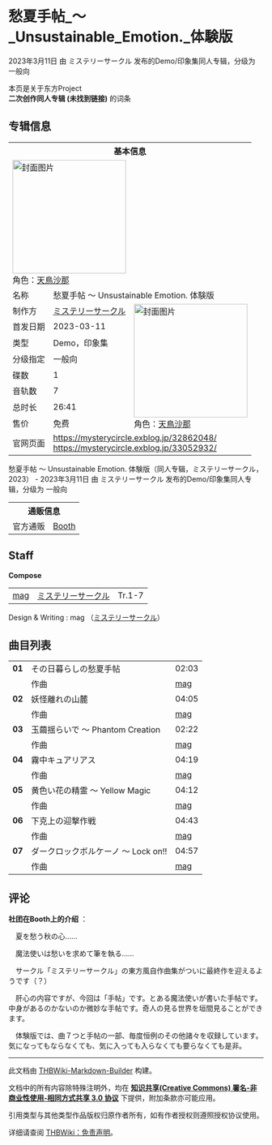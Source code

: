 # 愁夏手帖_～_Unsustainable_Emotion._体験版

<!-- source html: G:\repos\THBWiki-Markdown-Builder\THBWikiMarkdown\Temp\main\1\18\ns0%3A%E6%84%81%E5%A4%8F%E6%89%8B%E5%B8%96_%EF%BD%9E_Unsustainable_Emotion%2E_%E4%BD%93%E9%A8%93%E7%89%88.html -->

2023年3月11日 由 ミステリーサークル  发布的Demo/印象集同人专辑，分级为 一般向

本页是关于东方Project  
 **二次创作同人专辑 (未找到链接)** 的词条

## 专辑信息

<table><tbody><tr><th colspan="3">基本信息</th></tr><tr><td class="cover-artwork-mobile" colspan="2"><a href="./文件-愁夏手帖_～_Unsustainable_Emotion._体験版封面.jpg.md" class="image" title="封面图片"><img alt="封面图片" src="https://upload.thwiki.cc/thumb/f/f5/%E6%84%81%E5%A4%8F%E6%89%8B%E5%B8%96_%EF%BD%9E_Unsustainable_Emotion._%E4%BD%93%E9%A8%93%E7%89%88%E5%B0%81%E9%9D%A2.jpg/224px-%E6%84%81%E5%A4%8F%E6%89%8B%E5%B8%96_%EF%BD%9E_Unsustainable_Emotion._%E4%BD%93%E9%A8%93%E7%89%88%E5%B0%81%E9%9D%A2.jpg" decoding="async" loading="lazy" width="224" height="224" srcset="https://upload.thwiki.cc/thumb/f/f5/%E6%84%81%E5%A4%8F%E6%89%8B%E5%B8%96_%EF%BD%9E_Unsustainable_Emotion._%E4%BD%93%E9%A8%93%E7%89%88%E5%B0%81%E9%9D%A2.jpg/336px-%E6%84%81%E5%A4%8F%E6%89%8B%E5%B8%96_%EF%BD%9E_Unsustainable_Emotion._%E4%BD%93%E9%A8%93%E7%89%88%E5%B0%81%E9%9D%A2.jpg 1.5x, https://upload.thwiki.cc/thumb/f/f5/%E6%84%81%E5%A4%8F%E6%89%8B%E5%B8%96_%EF%BD%9E_Unsustainable_Emotion._%E4%BD%93%E9%A8%93%E7%89%88%E5%B0%81%E9%9D%A2.jpg/448px-%E6%84%81%E5%A4%8F%E6%89%8B%E5%B8%96_%EF%BD%9E_Unsustainable_Emotion._%E4%BD%93%E9%A8%93%E7%89%88%E5%B0%81%E9%9D%A2.jpg 2x" data-file-width="1024" data-file-height="1024"></a><div class="cover-char">角色：<a href="/index.php?title=%E5%A4%A9%E9%B3%A5%E6%B2%99%E9%82%A3&amp;action=edit&amp;redlink=1" class="new" title="天鳥沙那（页面不存在）">天鳥沙那</a></div></td>
</tr><tr><td class="label">名称</td><td colspan="2"> 愁夏手帖 〜 Unsustainable Emotion. 体験版 </td></tr><tr><td class="label">制作方</td><td><a href="./ミステリーサークル.md" title="ミステリーサークル">ミステリーサークル</a></td><td class="cover-artwork" rowspan="8" style="min-width:224px;"><a href="./文件-愁夏手帖_～_Unsustainable_Emotion._体験版封面.jpg.md" class="image" title="封面图片"><img alt="封面图片" src="https://upload.thwiki.cc/thumb/f/f5/%E6%84%81%E5%A4%8F%E6%89%8B%E5%B8%96_%EF%BD%9E_Unsustainable_Emotion._%E4%BD%93%E9%A8%93%E7%89%88%E5%B0%81%E9%9D%A2.jpg/224px-%E6%84%81%E5%A4%8F%E6%89%8B%E5%B8%96_%EF%BD%9E_Unsustainable_Emotion._%E4%BD%93%E9%A8%93%E7%89%88%E5%B0%81%E9%9D%A2.jpg" decoding="async" loading="lazy" width="224" height="224" srcset="https://upload.thwiki.cc/thumb/f/f5/%E6%84%81%E5%A4%8F%E6%89%8B%E5%B8%96_%EF%BD%9E_Unsustainable_Emotion._%E4%BD%93%E9%A8%93%E7%89%88%E5%B0%81%E9%9D%A2.jpg/336px-%E6%84%81%E5%A4%8F%E6%89%8B%E5%B8%96_%EF%BD%9E_Unsustainable_Emotion._%E4%BD%93%E9%A8%93%E7%89%88%E5%B0%81%E9%9D%A2.jpg 1.5x, https://upload.thwiki.cc/thumb/f/f5/%E6%84%81%E5%A4%8F%E6%89%8B%E5%B8%96_%EF%BD%9E_Unsustainable_Emotion._%E4%BD%93%E9%A8%93%E7%89%88%E5%B0%81%E9%9D%A2.jpg/448px-%E6%84%81%E5%A4%8F%E6%89%8B%E5%B8%96_%EF%BD%9E_Unsustainable_Emotion._%E4%BD%93%E9%A8%93%E7%89%88%E5%B0%81%E9%9D%A2.jpg 2x" data-file-width="1024" data-file-height="1024"></a><div class="cover-char">角色：<a href="/index.php?title=%E5%A4%A9%E9%B3%A5%E6%B2%99%E9%82%A3&amp;action=edit&amp;redlink=1" class="new" title="天鳥沙那（页面不存在）">天鳥沙那</a></div></td>
</tr><tr><td class="label">首发日期</td><td>2023-03-11</td></tr><tr><td class="label">类型</td><td>Demo，印象集</td></tr><tr><td class="label">分级指定</td><td>一般向</td></tr><tr><td class="label">碟数</td><td>1</td></tr><tr><td class="label">音轨数</td><td>7</td></tr><tr><td class="label">总时长</td><td>26:41</td></tr><tr><td class="label">售价</td><td>免费</td></tr>
<tr><td class="label">官网页面</td><td colspan="2"><a rel="nofollow" class="external free" href="https://mysterycircle.exblog.jp/32862048/">https://mysterycircle.exblog.jp/32862048/</a><br><a rel="nofollow" class="external free" href="https://mysterycircle.exblog.jp/33052932/">https://mysterycircle.exblog.jp/33052932/</a></td></tr></tbody></table>

愁夏手帖 ～ Unsustainable Emotion. 体験版（同人专辑，ミステリーサークル，2023） - 2023年3月11日 由 ミステリーサークル  发布的Demo/印象集同人专辑，分级为 一般向

<table><tbody><tr><th colspan="3">通贩信息</th></tr><tr><td class="label">官方通贩</td><td colspan="2"><a rel="nofollow" class="external text" href="https://mysterycircle.booth.pm/items/4442428">Booth</a></td></tr></tbody></table>



## Staff
  
 **Compose**   

<table><tbody><tr><td><a href="/index.php?title=mag&amp;action=edit&amp;redlink=1" class="new" title="mag（页面不存在）">mag</a></td><td><a href="./ミステリーサークル.md" title="ミステリーサークル">ミステリーサークル</a></td><td>Tr.1-7</td></tr></tbody></table>


Design &amp; Writing
: mag （[ミステリーサークル](./ミステリーサークル.md)）


## 曲目列表

<table><tbody><tr><td id="1" class="infoYL"><b>01</b></td><td id="その日暮らしの愁夏手帖" colspan="2" class="title">その日暮らしの愁夏手帖<span class="thcsearchlinks"><a rel="nofollow" class="external text" href="https://cd.thwiki.cc?arrange=mag&amp;fromwiki=愁夏手帖_～_Unsustainable_Emotion._体験版"><span title="搜索相似同人曲"></span></a></span></td><td class="time">02:03</td></tr><tr><td class="left"></td><td class="label">作曲</td><td class="text" colspan="2"><a href="/index.php?title=mag&amp;action=edit&amp;redlink=1" class="new" title="mag（页面不存在）">mag</a><span class="thcsearchlinks"><a rel="nofollow" class="external text" href="https://cd.thwiki.cc?arrange=，mag&amp;fromwiki=愁夏手帖_～_Unsustainable_Emotion._体験版"><span></span></a></span></td></tr>
<tr><td id="2" class="infoYL"><b>02</b></td><td id="妖怪離れの山麓" colspan="2" class="title">妖怪離れの山麓<span class="thcsearchlinks"><a rel="nofollow" class="external text" href="https://cd.thwiki.cc?arrange=mag&amp;fromwiki=愁夏手帖_～_Unsustainable_Emotion._体験版"><span title="搜索相似同人曲"></span></a></span></td><td class="time">04:05</td></tr><tr><td class="left"></td><td class="label">作曲</td><td class="text" colspan="2"><a href="/index.php?title=mag&amp;action=edit&amp;redlink=1" class="new" title="mag（页面不存在）">mag</a><span class="thcsearchlinks"><a rel="nofollow" class="external text" href="https://cd.thwiki.cc?arrange=，mag&amp;fromwiki=愁夏手帖_～_Unsustainable_Emotion._体験版"><span></span></a></span></td></tr>
<tr><td id="3" class="infoYL"><b>03</b></td><td id="玉繭揺らいで_〜_Phantom_Creation" colspan="2" class="title">玉繭揺らいで 〜 Phantom Creation<span class="thcsearchlinks"><a rel="nofollow" class="external text" href="https://cd.thwiki.cc?arrange=mag&amp;fromwiki=愁夏手帖_～_Unsustainable_Emotion._体験版"><span title="搜索相似同人曲"></span></a></span></td><td class="time">02:22</td></tr><tr><td class="left"></td><td class="label">作曲</td><td class="text" colspan="2"><a href="/index.php?title=mag&amp;action=edit&amp;redlink=1" class="new" title="mag（页面不存在）">mag</a><span class="thcsearchlinks"><a rel="nofollow" class="external text" href="https://cd.thwiki.cc?arrange=，mag&amp;fromwiki=愁夏手帖_～_Unsustainable_Emotion._体験版"><span></span></a></span></td></tr>
<tr><td id="4" class="infoYL"><b>04</b></td><td id="霧中キュアリアス" colspan="2" class="title">霧中キュアリアス<span class="thcsearchlinks"><a rel="nofollow" class="external text" href="https://cd.thwiki.cc?arrange=mag&amp;fromwiki=愁夏手帖_～_Unsustainable_Emotion._体験版"><span title="搜索相似同人曲"></span></a></span></td><td class="time">04:19</td></tr><tr><td class="left"></td><td class="label">作曲</td><td class="text" colspan="2"><a href="/index.php?title=mag&amp;action=edit&amp;redlink=1" class="new" title="mag（页面不存在）">mag</a><span class="thcsearchlinks"><a rel="nofollow" class="external text" href="https://cd.thwiki.cc?arrange=，mag&amp;fromwiki=愁夏手帖_～_Unsustainable_Emotion._体験版"><span></span></a></span></td></tr>
<tr><td id="5" class="infoYL"><b>05</b></td><td id="黄色い花の精霊_〜_Yellow_Magic" colspan="2" class="title">黄色い花の精霊 〜 Yellow Magic<span class="thcsearchlinks"><a rel="nofollow" class="external text" href="https://cd.thwiki.cc?arrange=mag&amp;fromwiki=愁夏手帖_～_Unsustainable_Emotion._体験版"><span title="搜索相似同人曲"></span></a></span></td><td class="time">04:12</td></tr><tr><td class="left"></td><td class="label">作曲</td><td class="text" colspan="2"><a href="/index.php?title=mag&amp;action=edit&amp;redlink=1" class="new" title="mag（页面不存在）">mag</a><span class="thcsearchlinks"><a rel="nofollow" class="external text" href="https://cd.thwiki.cc?arrange=，mag&amp;fromwiki=愁夏手帖_～_Unsustainable_Emotion._体験版"><span></span></a></span></td></tr>
<tr><td id="6" class="infoYL"><b>06</b></td><td id="下克上の迎撃作戦" colspan="2" class="title">下克上の迎撃作戦<span class="thcsearchlinks"><a rel="nofollow" class="external text" href="https://cd.thwiki.cc?arrange=mag&amp;fromwiki=愁夏手帖_～_Unsustainable_Emotion._体験版"><span title="搜索相似同人曲"></span></a></span></td><td class="time">04:43</td></tr><tr><td class="left"></td><td class="label">作曲</td><td class="text" colspan="2"><a href="/index.php?title=mag&amp;action=edit&amp;redlink=1" class="new" title="mag（页面不存在）">mag</a><span class="thcsearchlinks"><a rel="nofollow" class="external text" href="https://cd.thwiki.cc?arrange=，mag&amp;fromwiki=愁夏手帖_～_Unsustainable_Emotion._体験版"><span></span></a></span></td></tr>
<tr><td id="7" class="infoYL"><b>07</b></td><td id="ダークロックボルケーノ_〜_Lock_on!!" colspan="2" class="title">ダークロックボルケーノ 〜 Lock on!!<span class="thcsearchlinks"><a rel="nofollow" class="external text" href="https://cd.thwiki.cc?arrange=mag&amp;fromwiki=愁夏手帖_～_Unsustainable_Emotion._体験版"><span title="搜索相似同人曲"></span></a></span></td><td class="time">04:57</td></tr><tr><td class="left"></td><td class="label">作曲</td><td class="text" colspan="2"><a href="/index.php?title=mag&amp;action=edit&amp;redlink=1" class="new" title="mag（页面不存在）">mag</a><span class="thcsearchlinks"><a rel="nofollow" class="external text" href="https://cd.thwiki.cc?arrange=，mag&amp;fromwiki=愁夏手帖_～_Unsustainable_Emotion._体験版"><span></span></a></span></td></tr></tbody></table>



## 评论

  
 **社团在Booth上的介绍** ：  

  

　夏を愁う秋の心……  

　魔法使いは愁いを求めて筆を執る……  

  

  

　サークル「ミステリーサークル」の東方風自作曲集がついに最終作を迎えるようです（？）  

  

　肝心の内容ですが、今回は「手帖」です。とある魔法使いが書いた手帖です。中身があるのかないのか微妙な手帖です。奇人の見る世界を垣間見ることができます。  

  

　体験版では、曲７つと手帖の一部、毎度恒例のその他諸々を収録しています。気になってもならなくても、気に入っても入らなくても要らなくても是非。
  


  
  

  





---

此文档由 [THBWiki-Markdown-Builder](https://github.com/Delsin-Yu/THBWiki-Markdown-Builder) 构建。

文档中的所有内容除特殊注明外，均在 [**知识共享(Creative Commons) 署名-非商业性使用-相同方式共享 3.0 协议**](https://creativecommons.org/licenses/by-sa/3.0/deed.zh-hans) 下提供，附加条款亦可能应用。

引用类型与其他类型作品版权归原作者所有，如有作者授权则遵照授权协议使用。

详细请查阅 [THBWiki：免责声明](https://thbwiki.cc/THBWiki:%E5%85%8D%E8%B4%A3%E5%A3%B0%E6%98%8E)。

